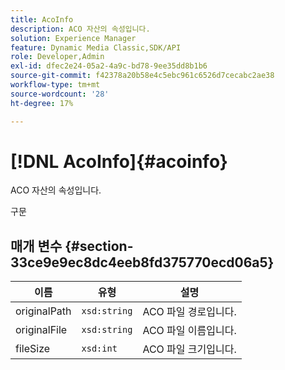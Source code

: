 ```yaml
---
title: AcoInfo
description: ACO 자산의 속성입니다.
solution: Experience Manager
feature: Dynamic Media Classic,SDK/API
role: Developer,Admin
exl-id: dfec2e24-05a2-4a9c-bd78-9ee35dd8b1b6
source-git-commit: f42378a20b58e4c5ebc961c6526d7cecabc2ae38
workflow-type: tm+mt
source-wordcount: '28'
ht-degree: 17%

---
```


# [!DNL AcoInfo]{#acoinfo}

ACO 자산의 속성입니다.

구문

## 매개 변수 {#section-33ce9e9ec8dc4eeb8fd375770ecd06a5}

| 이름 | 유형 | 설명 |
|---|---|---|
| originalPath | `xsd:string` | ACO 파일 경로입니다. |
| originalFile | `xsd:string` | ACO 파일 이름입니다. |
| fileSize | `xsd:int` | ACO 파일 크기입니다. |
